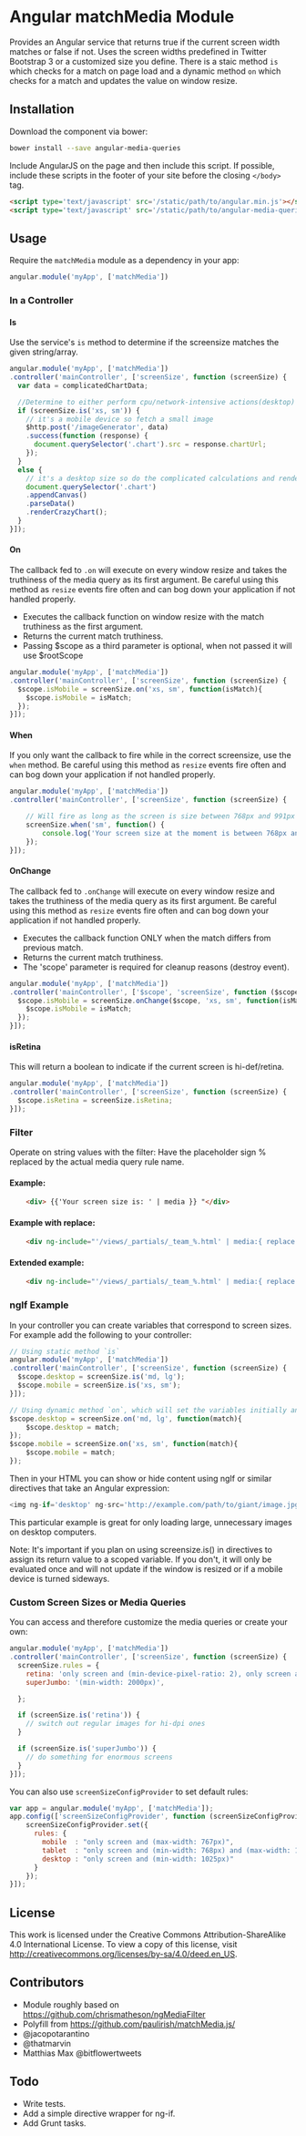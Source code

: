 # Angular matchMedia Module

Provides an Angular service that returns true if the current screen width matches or false if not. Uses the screen widths predefined in Twitter Bootstrap 3 or a customized size you define. There is a staic method `is` which checks for a match on page load and a dynamic method `on` which checks for a match and updates the value on window resize.

## Installation

Download the component via bower:
```bash
bower install --save angular-media-queries
```

Include AngularJS on the page and then include this script. If possible, include these scripts in the footer of your site before the closing `</body>` tag.
```html
<script type='text/javascript' src='/static/path/to/angular.min.js'></script>
<script type='text/javascript' src='/static/path/to/angular-media-queries/match-media.js'></script>
```

## Usage

Require the `matchMedia` module as a dependency in your app:
```javascript
angular.module('myApp', ['matchMedia'])
```

### In a Controller

#### Is
Use the service's `is` method to determine if the screensize matches the given string/array.
```javascript
angular.module('myApp', ['matchMedia'])
.controller('mainController', ['screenSize', function (screenSize) {
  var data = complicatedChartData;

  //Determine to either perform cpu/network-intensive actions(desktop) or retrieve a small static image(mobile). 
  if (screenSize.is('xs, sm')) {
    // it's a mobile device so fetch a small image
    $http.post('/imageGenerator', data)
    .success(function (response) {
      document.querySelector('.chart').src = response.chartUrl;
    });
  }
  else {
    // it's a desktop size so do the complicated calculations and render that
    document.querySelector('.chart')
    .appendCanvas()
    .parseData()
    .renderCrazyChart();
  }
}]);
```

#### On
The callback fed to `.on` will execute on every window resize and takes the truthiness of the media query as its first argument.
Be careful using this method as `resize` events fire often and can bog down your application if not handled properly.
 - Executes the callback function on window resize with the match truthiness as the first argument.
 - Returns the current match truthiness.
 - Passing $scope as a third parameter is optional, when not passed it will use $rootScope

```javascript
angular.module('myApp', ['matchMedia'])
.controller('mainController', ['screenSize', function (screenSize) {
  $scope.isMobile = screenSize.on('xs, sm', function(isMatch){
    $scope.isMobile = isMatch;
  });
}]);
```

#### When
If you only want the callback to fire while in the correct screensize, use the `when` method.
Be careful using this method as `resize` events fire often and can bog down your application if not handled properly.
```javascript
angular.module('myApp', ['matchMedia'])
.controller('mainController', ['screenSize', function (screenSize) {

    // Will fire as long as the screen is size between 768px and 991px
    screenSize.when('sm', function() {
        console.log('Your screen size at the moment is between 768px and 991px.');
    });
}]);
```

#### OnChange
The callback fed to `.onChange` will execute on every window resize and takes the truthiness of the media query as its first argument.
Be careful using this method as `resize` events fire often and can bog down your application if not handled properly.
 - Executes the callback function ONLY when the match differs from previous match.
 - Returns the current match truthiness.
 - The 'scope' parameter is required for cleanup reasons (destroy event).

```javascript
angular.module('myApp', ['matchMedia'])
.controller('mainController', ['$scope', 'screenSize', function ($scope, screenSize) {
  $scope.isMobile = screenSize.onChange($scope, 'xs, sm', function(isMatch){
    $scope.isMobile = isMatch;
  });
}]);
```

#### isRetina
This will return a boolean to indicate if the current screen is hi-def/retina.
```javascript
angular.module('myApp', ['matchMedia'])
.controller('mainController', ['screenSize', function (screenSize) {
  $scope.isRetina = screenSize.isRetina;
}]);
```

### Filter

Operate on string values with the filter: Have the placeholder sign % replaced by the actual media query rule name.

#### Example:
```html
    <div> {{'Your screen size is: ' | media }} "</div>
```

#### Example with replace:
```html
    <div ng-include="'/views/_partials/_team_%.html' | media:{ replace: '%' }"></div>
```

#### Extended example:
```html
    <div ng-include="'/views/_partials/_team_%.html' | media:{ replace: '%', groups: { mobile:['ti','xs','sm'], desktop:['md','lg'] } }"></div>
```

### ngIf Example

In your controller you can create variables that correspond to screen sizes. For example add the following to your controller:
```javascript
// Using static method `is`
angular.module('myApp', ['matchMedia'])
.controller('mainController', ['screenSize', function (screenSize) {
  $scope.desktop = screenSize.is('md, lg');
  $scope.mobile = screenSize.is('xs, sm');
}]);

// Using dynamic method `on`, which will set the variables initially and then update the variable on window resize
$scope.desktop = screenSize.on('md, lg', function(match){
    $scope.desktop = match;
});
$scope.mobile = screenSize.on('xs, sm', function(match){
    $scope.mobile = match;
});
```

Then in your HTML you can show or hide content using ngIf or similar directives that take an Angular expression:
```javascript
<img ng-if='desktop' ng-src='http://example.com/path/to/giant/image.jpg'>
```
This particular example is great for only loading large, unnecessary images on desktop computers.

Note: It's important if you plan on using screensize.is() in directives to assign its return value to a scoped variable. If you don't, it will only be evaluated once and will not update if the window is resized or if a mobile device is turned sideways.

### Custom Screen Sizes or Media Queries

You can access and therefore customize the media queries or create your own:
```javascript
angular.module('myApp', ['matchMedia'])
.controller('mainController', ['screenSize', function (screenSize) {
  screenSize.rules = {
    retina: 'only screen and (min-device-pixel-ratio: 2), only screen and (min-resolution: 192dpi), only screen and (min-resolution: 2dppx)',
    superJumbo: '(min-width: 2000px)',

  };

  if (screenSize.is('retina')) {
    // switch out regular images for hi-dpi ones
  }

  if (screenSize.is('superJumbo')) {
    // do something for enormous screens
  }
}]);
```

You can also use `screenSizeConfigProvider` to set default rules:
```javascript
var app = angular.module('myApp', ['matchMedia']);
app.config(['screenSizeConfigProvider', function (screenSizeConfigProvider) {
    screenSizeConfigProvider.set({
      rules: {
        mobile  : "only screen and (max-width: 767px)",
        tablet  : "only screen and (min-width: 768px) and (max-width: 1024px)",
        desktop : "only screen and (min-width: 1025px)"
      }
    });
}]);
```

## License

This work is licensed under the Creative Commons Attribution-ShareAlike 4.0 International License. To view a copy of this license, visit http://creativecommons.org/licenses/by-sa/4.0/deed.en_US.

## Contributors

* Module roughly based on https://github.com/chrismatheson/ngMediaFilter
* Polyfill from https://github.com/paulirish/matchMedia.js/
* @jacopotarantino
* @thatmarvin
* Matthias Max @bitflowertweets

## Todo

* Write tests.
* Add a simple directive wrapper for ng-if.
* Add Grunt tasks.

